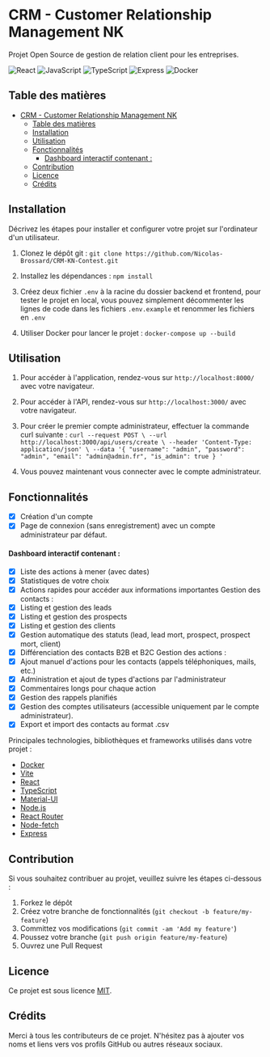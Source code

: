 # CRM - Customer Relationship Management NK

Projet Open Source de gestion de relation client pour les entreprises.

![React](https://img.shields.io/badge/-React-61DAFB?style=flat-square&logo=react&logoColor=white)
![JavaScript](https://img.shields.io/badge/-JavaScript-F7DF1E?style=flat-square&logo=javascript&logoColor=black)
![TypeScript](https://img.shields.io/badge/-TypeScript-007ACC?style=flat-square&logo=typescript&logoColor=white)
![Express](https://img.shields.io/badge/-Express-000000?style=flat-square&logo=express&logoColor=white)
![Docker](https://img.shields.io/badge/-Docker-2496ED?style=flat-square&logo=docker&logoColor=white)

## Table des matières

- [CRM - Customer Relationship Management NK](#crm---customer-relationship-management-nk)
  - [Table des matières](#table-des-matières)
  - [Installation](#installation)
  - [Utilisation](#utilisation)
  - [Fonctionnalités](#fonctionnalités)
    - [Dashboard interactif contenant :](#dashboard-interactif-contenant-)
  - [Contribution](#contribution)
  - [Licence](#licence)
  - [Crédits](#crédits)

## Installation

Décrivez les étapes pour installer et configurer votre projet sur l'ordinateur d'un utilisateur.

1. Clonez le dépôt git : `git clone https://github.com/Nicolas-Brossard/CRM-KN-Contest.git`

2. Installez les dépendances : `npm install`

3. Créez deux fichier `.env` à la racine du dossier backend et frontend, pour tester le projet en local, vous pouvez simplement décommenter les lignes de code dans les fichiers `.env.example` et renommer les fichiers en `.env`

4. Utiliser Docker pour lancer le projet : `docker-compose up --build`

## Utilisation

1. Pour accéder à l'application, rendez-vous sur `http://localhost:8000/` avec votre navigateur.

2. Pour accéder à l'API, rendez-vous sur `http://localhost:3000/` avec votre navigateur.

3. Pour créer le premier compte administrateur, effectuer la commande curl suivante : `curl --request POST \
  --url http://localhost:3000/api/users/create \
  --header 'Content-Type: application/json' \
  --data '{
  "username": "admin",
  "password": "admin",
  "email": "admin@admin.fr",
  "is_admin": true
}
'`

4. Vous pouvez maintenant vous connecter avec le compte administrateur.

## Fonctionnalités

- [x] Création d'un compte
- [x] Page de connexion (sans enregistrement) avec un compte administrateur par défaut.

#### Dashboard interactif contenant :

- [x] Liste des actions à mener (avec dates)
- [x] Statistiques de votre choix
- [x] Actions rapides pour accéder aux informations importantes
      Gestion des contacts :
- [x] Listing et gestion des leads
- [x] Listing et gestion des prospects
- [x] Listing et gestion des clients
- [x] Gestion automatique des statuts (lead, lead mort, prospect, prospect mort, client)
- [x] Différenciation des contacts B2B et B2C
      Gestion des actions :
- [x] Ajout manuel d'actions pour les contacts (appels téléphoniques, mails, etc.)
- [x] Administration et ajout de types d'actions par l'administrateur
- [x] Commentaires longs pour chaque action
- [x] Gestion des rappels planifiés
- [x] Gestion des comptes utilisateurs (accessible uniquement par le compte administrateur).
- [x] Export et import des contacts au format .csv

Principales technologies, bibliothèques et frameworks utilisés dans votre projet :

- [Docker](https://www.docker.com/)
- [Vite](https://vitejs.dev/)
- [React](https://reactjs.org/)
- [TypeScript](https://www.typescriptlang.org/)
- [Material-UI](https://mui.com/)
- [Node.js](https://nodejs.org/en/)
- [React Router](https://reactrouter.com/)
- [Node-fetch](https://www.npmjs.com/package/node-fetch)
- [Express](https://expressjs.com/fr/)

## Contribution

Si vous souhaitez contribuer au projet, veuillez suivre les étapes ci-dessous :

1. Forkez le dépôt
2. Créez votre branche de fonctionnalités (`git checkout -b feature/my-feature`)
3. Committez vos modifications (`git commit -am 'Add my feature'`)
4. Poussez votre branche (`git push origin feature/my-feature`)
5. Ouvrez une Pull Request

## Licence

Ce projet est sous licence [MIT](LICENSE).

## Crédits

Merci à tous les contributeurs de ce projet. N'hésitez pas à ajouter vos noms et liens vers vos profils GitHub ou autres réseaux sociaux.
